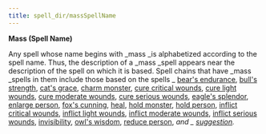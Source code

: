 ```yaml
---
title: spell_dir/massSpellName
---
```

 **Mass (Spell Name)**

Any spell whose name begins with _mass _is alphabetized according to the spell name. Thus, the description of a _mass _spell appears near the description of the spell on which it is based. Spell chains that have _mass _spells in them include those based on the spells _ [bear's endurance](bearSEndurance#_bear-s-endurance), [bull's strength](bullSStrength#_bull-s-strength), [cat's grace](catSGrace#_cat-s-grace), [charm monster](charmMonster#_charm-monster), [cure critical wounds](cureCriticalWounds#_cure-critical-wounds), [cure light wounds](cureLightWounds#_cure-light-wounds), [cure moderate wounds](cureModerateWounds#_cure-moderate-wounds), [cure serious wounds](cureSeriousWounds#_cure-serious-wounds), [eagle's splendor](eagleSSplendor#_eagle-s-splendor), [enlarge person](enlargePerson#_enlarge-person), [fox's cunning](foxSCunning#_fox-s-cunning), [heal](heal#_heal), [hold monster](holdMonster#_hold-monster), [hold person](holdPerson#_hold-person), [inflict critical wounds](inflictCriticalWounds#_inflict-critical-wounds), [inflict light wounds](inflictLightWounds#_inflict-light-wounds), [inflict moderate wounds](inflictModerateWounds#_inflict-moderate-wounds), [inflict serious wounds](inflictSeriousWounds#_inflict-serious-wounds), [invisibility](invisibility#_invisibility), [owl's wisdom](owlSWisdom#_owl-s-wisdom), [reduce person](reducePerson#_reduce-person), _and _ [suggestion](suggestion#_suggestion)._

